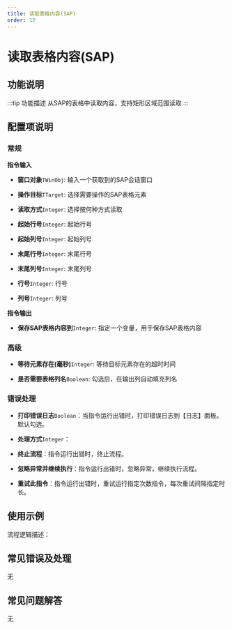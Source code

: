 ```yaml
---
title: 读取表格内容(SAP)
order: 12
---
```


# 读取表格内容(SAP)

## 功能说明

:::tip 功能描述
从SAP的表格中读取内容，支持矩形区域范围读取
:::

## 配置项说明

### 常规

**指令输入**

- **窗口对象**`TWinObj`: 输入一个获取到的SAP会话窗口

- **操作目标**`TTarget`: 选择需要操作的SAP表格元素

- **读取方式**`Integer`: 选择按何种方式读取

- **起始行号**`Integer`: 起始行号

- **起始列号**`Integer`: 起始列号

- **末尾行号**`Integer`: 末尾行号

- **末尾列号**`Integer`: 末尾列号

- **行号**`Integer`: 行号

- **列号**`Integer`: 列号


**指令输出**

- **保存SAP表格内容到**`Integer`: 指定一个变量，用于保存SAP表格内容

### 高级

- **等待元素存在(毫秒)**`Integer`: 等待目标元素存在的超时时间

- **是否需要表格列名**`Boolean`: 勾选后，在输出列自动填充列名

### 错误处理

- **打印错误日志**`Boolean`：当指令运行出错时，打印错误日志到【日志】面板。默认勾选。

- **处理方式**`Integer`：

 - **终止流程**：指令运行出错时，终止流程。

 - **忽略异常并继续执行**：指令运行出错时，忽略异常，继续执行流程。

 - **重试此指令**：指令运行出错时，重试运行指定次数指令，每次重试间隔指定时长。

## 使用示例

流程逻辑描述：

## 常见错误及处理

无

## 常见问题解答

无

